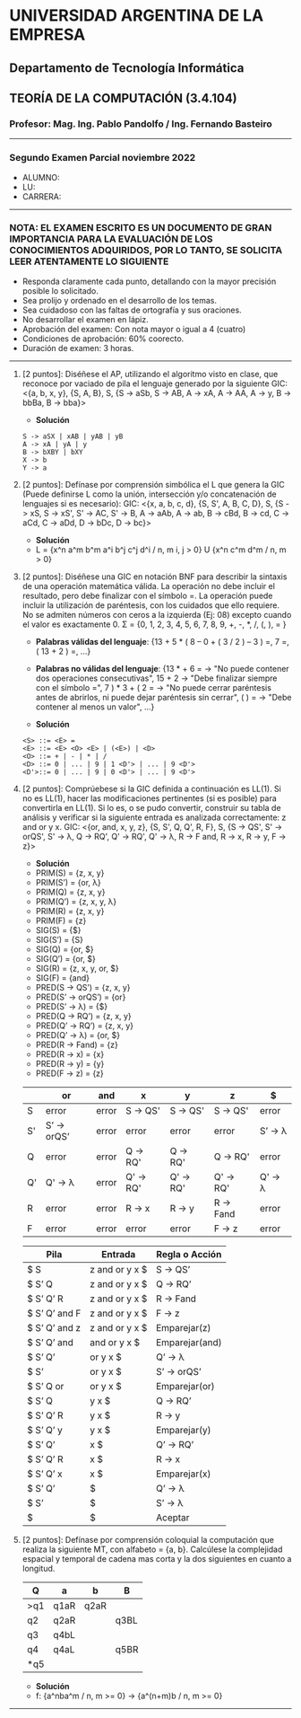 # UNIVERSIDAD ARGENTINA DE LA EMPRESA

## Departamento de Tecnología Informática

## TEORÍA DE LA COMPUTACIÓN (3.4.104)

### Profesor: Mag. Ing. Pablo Pandolfo / Ing. Fernando Basteiro

---

### Segundo Examen Parcial noviembre 2022

* ALUMNO:  
* LU:
* CARRERA:

---

### NOTA: EL EXAMEN ESCRITO ES UN DOCUMENTO DE GRAN IMPORTANCIA PARA LA EVALUACIÓN DE LOS CONOCIMIENTOS ADQUIRIDOS, POR LO TANTO, SE SOLICITA LEER ATENTAMENTE LO SIGUIENTE

* Responda claramente cada punto, detallando con la mayor precisión posible lo solicitado.
* Sea prolijo y ordenado en el desarrollo de los temas.
* Sea cuidadoso con las faltas de ortografía y sus oraciones.
* No desarrollar el examen en lápiz.
* Aprobación del examen: Con nota mayor o igual a 4 (cuatro)
* Condiciones de aprobación: 60% coorecto.
* Duración de examen: 3 horas.

---

1. [2 puntos]: Diséñese el AP, utilizando el algoritmo visto en clase, que reconoce por vaciado de pila el lenguaje generado por la siguiente GIC: <{a, b, x, y}, {S, A, B}, S, {S -> aSb, S -> AB, A -> xA, A -> AA, A -> y, B -> bbBa, B -> bba}>

    * **Solución**

    ```grammar
    S -> aSX | xAB | yAB | yB
    A -> xA | yA | y
    B -> bXBY | bXY
    X -> b
    Y -> a
    ```

1. [2 puntos]: Defínase por comprensión simbólica el L que genera la GIC (Puede definirse L como la unión, intersección y/o concatenación de lenguajes si es necesario): GIC: <{x, a, b, c, d}, {S, S', A, B, C, D}, S, {S -> xS, S -> xS', S' -> AC, S' -> B, A -> aAb, A -> ab, B -> cBd, B -> cd, C -> aCd, C -> aDd, D -> bDc, D -> bc}>

    * **Solución**
    * L = {x^n a^m b^m a^i b^j c^j d^i / n, m i, j > 0} U {x^n c^m d^m / n, m > 0}

1. [2 puntos]: Diséñese una GIC en notación BNF para describir la sintaxis de una operación matemática válida. La operación no debe incluir el resultado, pero debe finalizar con el símbolo =. La operación puede incluir la utilización de paréntesis, con los cuidados que ello requiere. No se admiten números con ceros a la izquierda (Ej: 08) excepto cuando el valor es exactamente 0. Σ = {0, 1, 2, 3, 4, 5, 6, 7, 8, 9, +, -, *, /, (, ), = }
    * **Palabras válidas del lenguaje**: {13 + 5 \* ( 8 – 0 + ( 3 / 2 ) – 3 ) =, 7 =, ( 13 + 2 ) =, ...}
    * **Palabras no válidas del lenguaje**: {13 \* + 6 = -> "No puede contener dos operaciones consecutivas", 15 + 2 -> "Debe finalizar siempre con el símbolo =", 7 ) * 3 + ( 2 = -> "No puede cerrar paréntesis antes de abrirlos, ni puede dejar paréntesis sin cerrar", ( ) = -> "Debe contener al menos un valor", ...}

    * **Solución**

    ```grammar
    <S> ::= <E> =
    <E> ::= <E> <O> <E> | (<E>) | <D>
    <O> ::= + | - | * | /
    <D> ::= 0 | ... | 9 | 1 <D'> | ... | 9 <D'>
    <D'>::= 0 | ... | 9 | 0 <D'> | ... | 9 <D'>
    ```

1. [2 puntos]: Comprúebese si la GIC definida a continuación es LL(1). Si no es LL(1), hacer las modificaciones pertinentes (si es posible) para convertirla en LL(1). Si lo es, o se pudo convertir, construir su tabla de análisis y verificar si la siguiente entrada es analizada correctamente: z and or y x. GIC: <{or, and, x, y, z}, {S, S', Q, Q', R, F}, S, {S -> QS', S' -> orQS', S' -> λ, Q -> RQ', Q' -> RQ', Q' -> λ, R -> F and, R -> x, R -> y, F -> z}>

    * **Solución**
    * PRIM(S) = {z, x, y}
    * PRIM(S’) = {or, λ}
    * PRIM(Q) = {z, x, y}
    * PRIM(Q’) = {z, x, y, λ}
    * PRIM(R) = {z, x, y}
    * PRIM(F) = {z}
    * SIG(S) = {$}
    * SIG(S’) = {S}
    * SIG(Q) = {or, $}
    * SIG(Q’) = {or, $}
    * SIG(R) = {z, x, y, or, $}
    * SIG(F) = {and}
    * PRED(S -> QS’) = {z, x, y}
    * PRED(S’ -> orQS’) = {or}
    * PRED(S’ -> λ) = {$}
    * PRED(Q -> RQ’) = {z, x, y}
    * PRED(Q’ -> RQ’) = {z, x, y}
    * PRED(Q’ -> λ) = {or, $}
    * PRED(R -> Fand) = {z}
    * PRED(R -> x) = {x}
    * PRED(R -> y) = {y}
    * PRED(F -> z) = {z}

    || or | and | x | y | z | $ |
    | -- | -- | -- | -- | -- | -- | -- |
    | S | error | error | S -> QS' | S -> QS' | S -> QS' | error |
    | S' | S’ -> orQS’ | error | error | error | error | S’ -> λ |
    | Q | error | error | Q -> RQ' | Q -> RQ' | Q -> RQ' | error |
    | Q' | Q' -> λ | error | Q' -> RQ' | Q' -> RQ' | Q' -> RQ' | Q' -> λ |
    | R | error | error | R -> x | R -> y | R -> Fand | error |
    | F | error | error | error | error | F -> z | error |

    | Pila | Entrada | Regla o Acción |
    | -- | -- | -- |
    | $ S | z and or y x $ | S -> QS’ |
    | $ S’ Q | z and or y x $ | Q -> RQ’ |
    | $ S’ Q’ R | z and or y x $ | R -> Fand |
    | $ S’ Q’ and F | z and or y x $ | F -> z |
    | $ S’ Q’ and z | z and or y x $ | Emparejar(z) |
    | $ S’ Q’ and | and or y x $ | Emparejar(and) |
    | $ S’ Q’ | or y x $ | Q’ -> λ |
    | $ S’ | or y x $ | S’ -> orQS’ |
    | $ S’ Q or | or y x $ | Emparejar(or) |
    | $ S’ Q | y x $ | Q -> RQ’ |
    | $ S’ Q’ R  | y x $ | R -> y |
    | $ S’ Q’ y | y x $ | Emparejar(y) |
    | $ S’ Q’ | x $ | Q’ -> RQ’ |
    | $ S’ Q’ R | x $ | R -> x |
    | $ S’ Q’ x | x $ | Emparejar(x) |
    | $ S’ Q’ | $ | Q’ -> λ |
    | $ S’ | $ | S’ -> λ |
    | $ | $ | Aceptar |

1. [2 puntos]: Defínase por comprensión coloquial la computación que realiza la siguiente MT, con alfabeto = {a, b}. Calcúlese la complejidad espacial y temporal de cadena mas corta y la dos siguientes en cuanto a longitud.

    | Q | a | b | B |
    | -- | -- | -- | -- |
    | >q1| q1aR | q2aR | |
    | q2 | q2aR | | q3BL |
    | q3 | q4bL | | |
    | q4 | q4aL | | q5BR |
    | *q5 | | | |

    * **Solución**
    * f: {a^nba^m / n, m >= 0} -> {a^(n+m)b / n, m >= 0}

---
